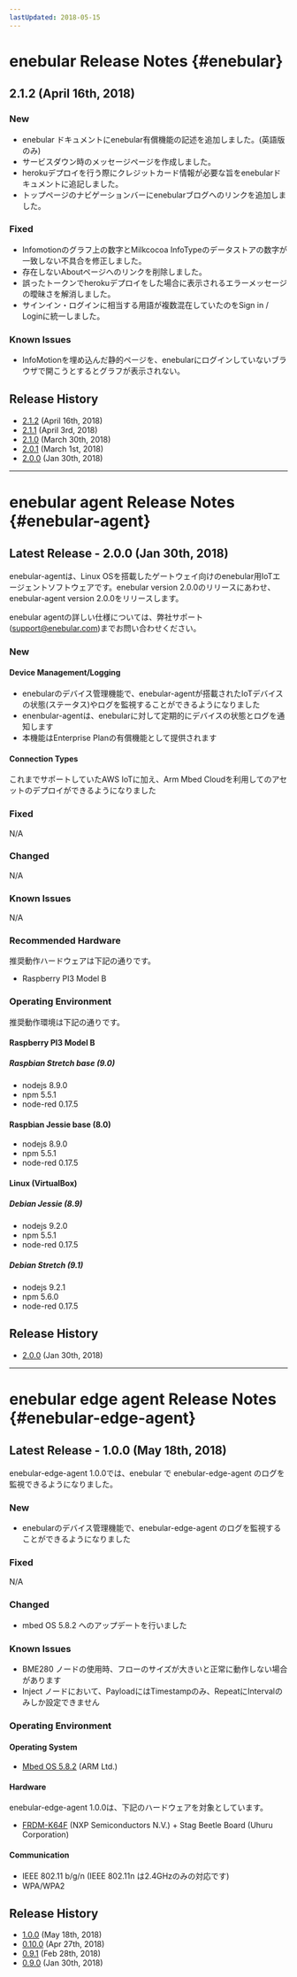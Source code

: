 ```yaml
---
lastUpdated: 2018-05-15
---
```


# enebular Release Notes {#enebular}

## 2.1.2 (April 16th, 2018)

### New

- enebular ドキュメントにenebular有償機能の記述を追加しました。(英語版のみ)
- サービスダウン時のメッセージページを作成しました。
- herokuデプロイを行う際にクレジットカード情報が必要な旨をenebularドキュメントに追記しました。
- トップページのナビゲーションバーにenebularブログへのリンクを追加しました。

### Fixed

- Infomotionのグラフ上の数字とMilkcocoa InfoTypeのデータストアの数字が一致しない不具合を修正しました。
- 存在しないAboutページへのリンクを削除しました。
- 誤ったトークンでherokuデプロイをした場合に表示されるエラーメッセージの曖昧さを解消しました。
- サインイン・ログインに相当する用語が複数混在していたのをSign in / Loginに統一しました。

### Known Issues

- InfoMotionを埋め込んだ静的ページを、enebularにログインしていないブラウザで開こうとするとグラフが表示されない。

## Release History

- [2.1.2](./enebular/2.1.2.md) (April 16th, 2018)
- [2.1.1](./enebular/2.1.1.md) (April 3rd, 2018)
- [2.1.0](./enebular/2.1.0.md) (March 30th, 2018)
- [2.0.1](./enebular/2.0.1.md) (March 1st, 2018)
- [2.0.0](./enebular/2.0.0.md) (Jan 30th, 2018)

---

# enebular agent Release Notes {#enebular-agent}

## Latest Release - 2.0.0 (Jan 30th, 2018)

enebular-agentは、Linux OSを搭載したゲートウェイ向けのenebular用IoTエージェントソフトウェアです。enebular version 2.0.0のリリースにあわせ、enebular-agent version 2.0.0をリリースします。

enebular agentの詳しい仕様については、弊社サポート(support@enebular.com)までお問い合わせください。

### New

#### Device Management/Logging
* enebularのデバイス管理機能で、enebular-agentが搭載されたIoTデバイスの状態(ステータス)やログを監視することができるようになりました
* enenbular-agentは、enebularに対して定期的にデバイスの状態とログを通知します
* 本機能はEnterprise Planの有償機能として提供されます

#### Connection Types
これまでサポートしていたAWS IoTに加え、Arm Mbed Cloudを利用してのアセットのデプロイができるようになりました

### Fixed
 N/A

### Changed
 N/A

### Known Issues
 N/A

### Recommended Hardware
推奨動作ハードウェアは下記の通りです。
* Raspberry PI3 Model B

### Operating Environment
推奨動作環境は下記の通りです。

#### Raspberry PI3 Model B

##### Raspbian Stretch base (9.0)
* nodejs 8.9.0
* npm 5.5.1
* node-red 0.17.5

#### Raspbian Jessie base (8.0)
* nodejs 8.9.0
* npm 5.5.1
* node-red 0.17.5

#### Linux (VirtualBox)

##### Debian Jessie (8.9)
* nodejs 9.2.0
* npm 5.5.1
* node-red 0.17.5

##### Debian Stretch (9.1)
* nodejs 9.2.1
* npm 5.6.0
* node-red 0.17.5

## Release History

- [2.0.0](./enebular-agent/2.0.0.md) (Jan 30th, 2018)

---

# enebular edge agent Release Notes {#enebular-edge-agent}

## Latest Release - 1.0.0 (May 18th, 2018)

enebular-edge-agent 1.0.0では、enebular で enebular-edge-agent のログを監視できるようになりました。

### New

* enebularのデバイス管理機能で、enebular-edge-agent のログを監視することができるようになりました

### Fixed

N/A

### Changed

* mbed OS 5.8.2 へのアップデートを行いました

### Known Issues

* BME280 ノードの使用時、フローのサイズが大きいと正常に動作しない場合があります
* Inject ノードにおいて、PayloadにはTimestampのみ、RepeatにIntervalのみしか設定できません

### Operating Environment

#### Operating System

* [Mbed OS 5.8.2](https://github.com/ARMmbed/mbed-os/tree/mbed-os-5.8.2) (ARM Ltd.)

#### Hardware

enebular-edge-agent 1.0.0は、下記のハードウェアを対象としています。

* [FRDM-K64F](https://www.nxp.com/jp/products/software-and-tools/hardware-development-tools/freedom-development-boards/freedom-development-platform-for-kinetis-k64-k63-and-k24-mcus:FRDM-K64F) (NXP Semiconductors N.V.) + Stag Beetle Board (Uhuru Corporation)

#### Communication

* IEEE 802.11 b/g/n (IEEE 802.11n は2.4GHzのみの対応です)
* WPA/WPA2

## Release History

* [1.0.0](./enebular-edge-agent/1.0.0.md) (May 18th, 2018)
* [0.10.0](./enebular-edge-agent/0.10.0.md) (Apr 27th, 2018)
* [0.9.1](./enebular-edge-agent/0.9.1.md) (Feb 28th, 2018)
* [0.9.0](./enebular-edge-agent/0.9.0.md) (Jan 30th, 2018)
